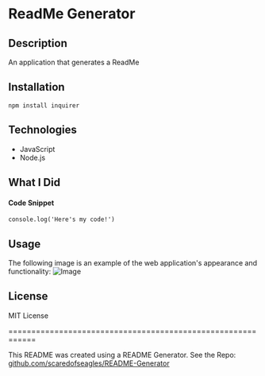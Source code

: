 # ReadMe Generator

## Description
An application that generates a ReadMe

## Installation
    npm install inquirer

## Technologies
* JavaScript
* Node.js

## What I Did

#### Code Snippet
    console.log('Here's my code!')

## Usage
The following image is an example of the web application's appearance and functionality: 
![Image](ImageTest)

## License
MIT License

============================================================

This README was created using a README Generator. See the Repo: [github.com/scaredofseagles/README-Generator](https://github.com/scaredofseagles/README-Generator)

    